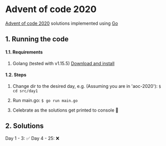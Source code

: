 # Advent of code 2020

[Advent of code 2020](https://adventofcode.com/2020/) solutions implemented using [Go](https://golang.org)


## 1. Running the code

#### 1.1. Requirements

1. Golang (tested with v1.15.5) [Download and install](https://golang.org/doc/install)

#### 1.2. Steps

1. Change dir to the desired day, e.g.
   (Assuming you are in 'aoc-2020'): `$ cd src/day1`

2. Run main.go:
   `$ go run main.go`

3. Celebrate as the solutions get printed to console 🎉️

## 2. Solutions

Day 1 - 3: ✅️
Day 4 - 25: ❌️